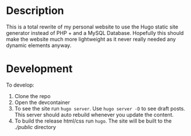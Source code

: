 # Description
This is a total rewrite of my personal website to use the Hugo static site generator instead of PHP + and a MySQL Database. Hopefully this should make the website much more lightweight as it never really needed any dynamic elements anyway.

# Development
To develop:
1. Clone the repo
2. Open the devcontainer
3. To see the site run `hugo server`. Use `hugo server -D` to see draft posts. This server should auto rebuild whenever you update the content.
4. To build the release html/css run `hugo`. The site will be built to the *./public* directory
